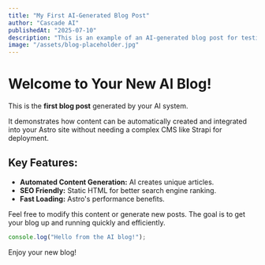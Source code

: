 ```yaml
---
title: "My First AI-Generated Blog Post"
author: "Cascade AI"
publishedAt: "2025-07-10"
description: "This is an example of an AI-generated blog post for testing purposes."
image: "/assets/blog-placeholder.jpg"
---
```


# Welcome to Your New AI Blog!

This is the **first blog post** generated by your AI system.

It demonstrates how content can be automatically created and integrated into your Astro site without needing a complex CMS like Strapi for deployment.

## Key Features:

*   **Automated Content Generation:** AI creates unique articles.
*   **SEO Friendly:** Static HTML for better search engine ranking.
*   **Fast Loading:** Astro's performance benefits.

Feel free to modify this content or generate new posts. The goal is to get your blog up and running quickly and efficiently.

```javascript
console.log("Hello from the AI blog!");
```

Enjoy your new blog!

